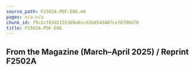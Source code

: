 ```yaml
---
source_path: F2502A-PDF-ENG.md
pages: n/a-n/a
chunk_id: f9c2cf93d2155389a0ccd2b054d487cef8700d78
title: F2502A-PDF-ENG
---
```

## From the Magazine (March–April 2025) / Reprint F2502A
